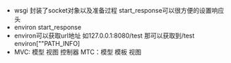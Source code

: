 * wsgi 封装了socket对象以及准备过程 start_response可以很方便的设置响应头
* environ start_response
* environ可以获取url地址 如127.0.0.1:8080/test 那可以获取到/test environ[""PATH_INFO]
* MVC: 模型 视图 控制器 MTC：模型 模板 视图
